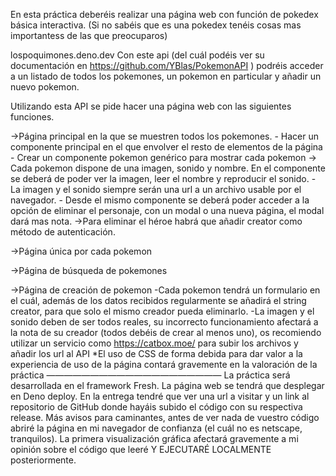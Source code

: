 En esta práctica deberéis realizar una página web con función de pokedex básica interactiva.
(Si no sabéis que es una pokedex tenéis cosas mas importantess de las que preocuparos)

lospoquimones.deno.dev
Con este api (del cuál podéis ver su documentación en https://github.com/YBlas/PokemonAPI ) podréis acceder a un listado de todos los pokemones, un pokemon en particular y añadir un nuevo pokemon.

Utilizando esta API se pide hacer una página web con las siguientes funciones.

->Página principal en la que se muestren todos los pokemones. 
    - Hacer un componente principal en el que envolver el resto de elementos de la página
    - Crear un componente pokemon genérico para mostrar cada pokemon -> Cada pokemon dispone de una imagen, sonido y nombre. En el componente se deberá de poder ver la imagen, leer el nombre y reproducir el sonido.
    - La imagen y el sonido siempre serán una url a un archivo usable por el navegador.
    - Desde el mismo componente se deberá poder acceder a la opción de eliminar el personaje, con un modal o una nueva página, el modal dará mas nota. ->Para eliminar el héroe habrá que añadir creator como método de autenticación.

->Página única por cada pokemon

->Página de búsqueda de pokemones

->Página de creación de pokemon
    -Cada pokemon tendrá un formulario en el cuál, además de los datos recibidos regularmente se añadirá el string creator, para que solo el mismo creador pueda eliminarlo.
    -La imagen y el sonido deben de ser todos reales, su incorrecto funcionamiento afectará a la nota de su creador (todos debéis de crear al menos uno), os recomiendo utilizar un servicio como  https://catbox.moe/ para subir los archivos y añadir los url al API
*El uso de CSS de forma debida para dar valor a la experiencia de uso de la página contará gravemente en la valoración de la práctica
————————————————————
La práctica será desarrollada en el framework Fresh.
La página web se tendrá que desplegar en Deno deploy. En la entrega tendré que ver una url a visitar y un link al repositorio de GitHub donde hayáis subido el código con su respectiva release.
Más avisos para caminantes, antes de ver nada de vuestro código abriré la página en mi navegador de confianza (el cuál no es netscape, tranquilos). La primera visualización gráfica afectará gravemente a mi opinión sobre el código que leeré Y EJECUTARÉ LOCALMENTE posteriormente.
